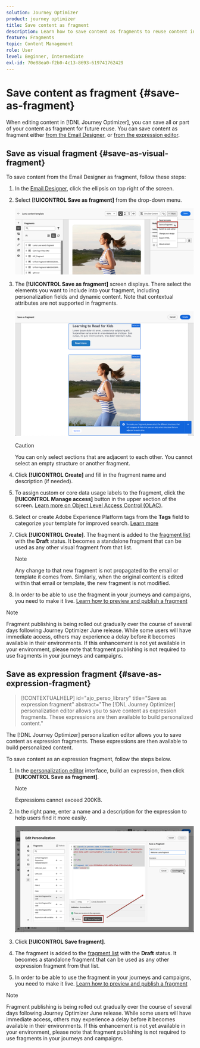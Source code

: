```yaml
---
solution: Journey Optimizer
product: journey optimizer
title: Save content as fragment
description: Learn how to save content as fragments to reuse content in Journey Optimizer campaigns and journeys
feature: Fragments
topic: Content Management
role: User
level: Beginner, Intermediate
exl-id: 70e88ea0-f2b0-4c13-8693-619741762429
---
```

# Save content as fragment {#save-as-fragment}
 
When editing content in [!DNL Journey Optimizer], you can save all or part of your content as fragment for future reuse. You can save content as fragment either [from the Email Designer](#save-as-visual-fragment), or [from the expression editor](#save-as-expression-fragment).

## Save as visual fragment {#save-as-visual-fragment}

To save content from the Email Designer as fragment, follow these steps:

1. In the [Email Designer](../email/get-started-email-design.md), click the ellipsis on top right of the screen.

1. Select **[!UICONTROL Save as fragment]** from the drop-down menu.

    ![](assets/fragment-save-as.png)

1. The **[!UICONTROL Save as fragment]** screen displays. There select the elements you want to include into your fragment, including personalization fields and dynamic content. Note that contextual attributes are not supported in fragments.

    ![](assets/fragment-save-as-screen.png)

    >[!CAUTION]
    >
    >You can only select sections that are adjacent to each other. You cannot select an empty structure or another fragment.

1. Click **[!UICONTROL Create]** and fill in the fragment name and description (if needed).

1. To assign custom or core data usage labels to the fragment, click the **[!UICONTROL Manage access]** button in the upper section of the screen. [Learn more on Object Level Access Control (OLAC)](../administration/object-based-access.md).

1. Select or create Adobe Experience Platform tags from the **Tags** field to categorize your template for improved search. [Learn more](../start/search-filter-categorize.md#tags)

1. Click **[!UICONTROL Create]**. The fragment is added to the [fragment list](#access-manage-fragments) with the **Draft** status. It becomes a standalone fragment that can be used as any other visual fragment from that list. 

    >[!NOTE]
    >
    >Any change to that new fragment is not propagated to the email or template it comes from. Similarly, when the original content is edited within that email or template, the new fragment is not modified.

1. In order to be able to use the fragment in your journeys and campaigns, you need to make it live. [Learn how to preview and publish a fragment](../content-management/create-fragments.md#publish)

>[!NOTE]
>
>Fragment publishing is being rolled out gradually over the course of several days following Journey Optimizer June release. While some users will have immediate access, others may experience a delay before it becomes available in their environments. If this enhancement is not yet available in your environment, please note that fragment publishing is not required to use fragments in your journeys and campaigns.

## Save as expression fragment {#save-as-expression-fragment}

>[!CONTEXTUALHELP]
>id="ajo_perso_library"
>title="Save as expression fragment"
>abstract="The [!DNL Journey Optimizer] personalization editor allows you to save content as expression fragments. These expressions are then available to build personalized content."

The [!DNL Journey Optimizer] personalization editor allows you to save content as expression fragments. These expressions are then available to build personalized content.

To save content as an expression fragment, follow the steps below.

1. In the [personalization editor](../personalization/personalization-build-expressions.md) interface, build an expression, then click **[!UICONTROL Save as fragment]**. 

    >[!NOTE]
    >
    >Expressions cannot exceed 200KB.

1. In the right pane, enter a name and a description for the expression to help users find it more easily.

    ![](assets/expression-fragment-save-as.png)

1. Click **[!UICONTROL Save fragment]**.

    <!--An expression fragment cannot be nested inside another fragment.-->

1. The fragment is added to the [fragment list](#access-manage-fragments) with the **Draft** status. It becomes a standalone fragment that can be used as any other expression fragment from that list. 

1. In order to be able to use the fragment in your journeys and campaigns, you need to make it live. [Learn how to preview and publish a fragment](../content-management/create-fragments.md#publish)

>[!NOTE]
>
>Fragment publishing is being rolled out gradually over the course of several days following Journey Optimizer June release. While some users will have immediate access, others may experience a delay before it becomes available in their environments. If this enhancement is not yet available in your environment, please note that fragment publishing is not required to use fragments in your journeys and campaigns.
